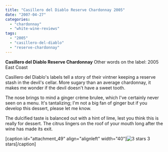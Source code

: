 ```yaml
---
title: "Casillero del Diablo Reserve Chardonnay 2005"
date: "2007-04-27"
categories: 
  - "chardonnay"
  - "white-wine-reviews"
tags: 
  - "2005"
  - "casillero-del-diablo"
  - "reserve-chardonnay"
---
```


**Casillero del Diablo Reserve Chardonnay** Other words on the label: 2005 East Coast

Casillero del Diablo's labels tell a story of their vintner keeping a reserve stash in the devil's cellar. More sugary than an average chardonnay, it makes me wonder if the devil doesn't have a sweet tooth.

The nose brings to mind a ginger crème brulee, which I've certainly never seen on a menu. It's tantalizing; I'm not a big fan of ginger but if you develop this dessert, please let me know.

The dulcified taste is balanced out with a hint of lime, lest you think this is really for dessert. The citrus lingers on the roof of your mouth long after the wine has made its exit.

\[caption id="attachment\_49" align="alignleft" width="40"\]![3 stars](http://www.rebeccagomezfarrell.com/wp-content/uploads/2009/02/rating_avocado1.gif "rating_avocado1") 3 stars\[/caption\]
